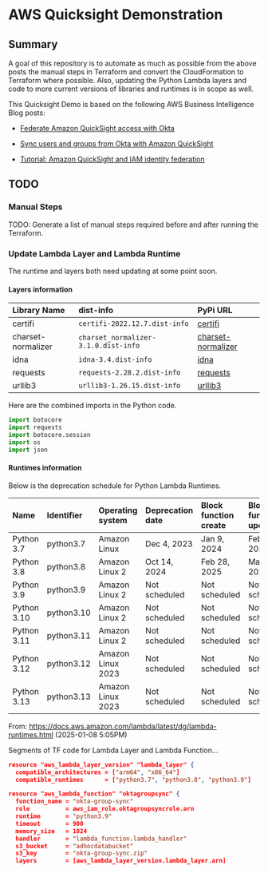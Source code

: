 # AWS Quicksight Demonstration

## Summary

A goal of this repository is to automate as much as possible from the above posts the manual steps in Terraform and convert the CloudFormation to Terraform where possible. Also, updating the Python Lambda layers and code to more current versions of libraries and runtimes is in scope as well.

This Quicksight Demo is based on the following AWS Business Intelligence Blog posts:

- [Federate Amazon QuickSight access with Okta](https://aws.amazon.com/blogs/business-intelligence/federate-amazon-quicksight-access-with-okta/)

- [Sync users and groups from Okta with Amazon QuickSight](https://aws.amazon.com/blogs/business-intelligence/sync-users-and-groups-from-okta-with-amazon-quicksight/)

- [Tutorial: Amazon QuickSight and IAM identity federation](https://docs.aws.amazon.com/quicksight/latest/user/tutorial-okta-quicksight.html)

## TODO

### Manual Steps

TODO: Generate a list of manual steps required before and after running the Terraform.

### Update Lambda Layer and Lambda Runtime

The runtime and layers both need updating at some point soon.

#### Layers information

| Library Name        | dist-info                            | PyPi URL |
| :---                | :---                                 | :---     |
| certifi             | `certifi-2022.12.7.dist-info`        | [certifi](https://pypi.org/project/certifi/) |
| charset-normalizer  | `charset_normalizer-3.1.0.dist-info` | [charset-normalizer](https://pypi.org/project/charset-normalizer/) |
| idna                | `idna-3.4.dist-info`                 | [idna](https://pypi.org/project/idna/) |
| requests            | `requests-2.28.2.dist-info`          | [requests](https://pypi.org/project/requests/) |
| urllib3             | `urllib3-1.26.15.dist-info`          | [urllib3](https://pypi.org/project/urllib3/) |

Here are the combined imports in the Python code.

``` python
import botocore
import requests
import botocore.session
import os
import json

```



#### Runtimes information

Below is the deprecation schedule for Python Lambda Runtimes.

| Name         | Identifier | Operating system    | Deprecation date | Block function create | Block function update |
| :---         | :---       | :---                | :---             | :---                  | :---                  |
| Python 3.7   | python3.7	| Amazon Linux        | Dec 4, 2023      | Jan 9, 2024           | Feb 28, 2025          |
| Python 3.8   | python3.8	| Amazon Linux 2      | Oct 14, 2024     | Feb 28, 2025          | Mar 31, 2025          |
| Python 3.9   | python3.9  | Amazon Linux 2      | Not scheduled    | Not scheduled         | Not scheduled         |
| Python 3.10  | python3.10 | Amazon Linux 2      | Not scheduled    | Not scheduled         | Not scheduled         |
| Python 3.11  | python3.11 | Amazon Linux 2      | Not scheduled    | Not scheduled         | Not scheduled         |
| Python 3.12  | python3.12 | Amazon Linux 2023   | Not scheduled    | Not scheduled         | Not scheduled         |
| Python 3.13  | python3.13 | Amazon Linux 2023   | Not scheduled    | Not scheduled         | Not scheduled         |

From: https://docs.aws.amazon.com/lambda/latest/dg/lambda-runtimes.html (2025-01-08 5:05PM)

Segments of TF code for Lambda Layer and Lambda Function...

``` JSON
resource "aws_lambda_layer_version" "lambda_layer" {
  compatible_architectures = ["arm64", "x86_64"]
  compatible_runtimes      = ["python3.7", "python3.8", "python3.9"]
```

``` JSON
resource "aws_lambda_function" "oktagroupsync" {
  function_name = "okta-group-sync"
  role          = aws_iam_role.oktagroupsyncrole.arn
  runtime       = "python3.9"
  timeout       = 900
  memory_size   = 1024
  handler       = "lambda_function.lambda_handler"
  s3_bucket     = "adhocdatabucket"
  s3_key        = "okta-group-sync.zip"
  layers        = [aws_lambda_layer_version.lambda_layer.arn]
```

